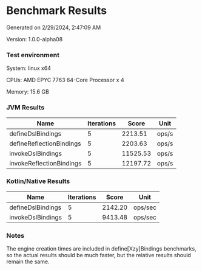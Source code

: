 # Benchmark Results

Generated on 2/29/2024, 2:47:09 AM

Version: 1.0.0-alpha08

### Test environment

System: linux x64

CPUs: AMD EPYC 7763 64-Core Processor x 4

Memory: 15.6 GB

### JVM Results

| Name | Iterations | Score | Unit |
| --- | --- | --- | --- |
| defineDslBindings | 5 | 2213.51 | ops/s |
| defineReflectionBindings | 5 | 2203.63 | ops/s |
| invokeDslBindings | 5 | 11525.53 | ops/s |
| invokeReflectionBindings | 5 | 12197.72 | ops/s |

### Kotlin/Native Results

| Name | Iterations | Score | Unit |
| --- | --- | --- | --- |
| defineDslBindings | 5 | 2142.20 | ops/sec |
| invokeDslBindings | 5 | 9413.48 | ops/sec |

### Notes

The engine creation times are included in define[Xzy]Bindings benchmarks, so the actual results should be much faster, but the relative results should remain the same.
